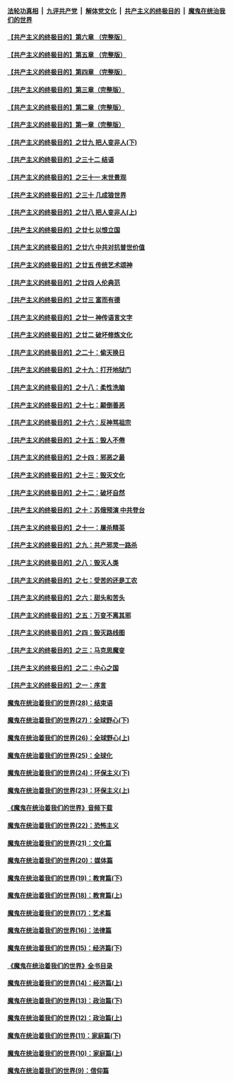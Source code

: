 ####  [法轮功真相](../../../../basic/blob/master/README.md?t=12160926) &nbsp;|&nbsp; [九评共产党](../../../../9ping.md/blob/master/README.md?t=12160926) &nbsp;|&nbsp; [解体党文化](../../../../jtdwh.md/blob/master/README.md?t=12160926)  &nbsp;|&nbsp; [共产主义的终极目的](../../../../gczydzjmd.md/blob/master/README.md?t=12160926) &nbsp;|&nbsp; [魔鬼在统治我们的世界](../../../../mgztzwmdsj.md/blob/master/README.md?t=12160926) 

#### [【共产主义的终极目的】第六章 （完整版）](../pages/nsc422/n11428913.md?t=12160926) 

#### [【共产主义的终极目的】第五章 （完整版）](../pages/nsc422/n11428912.md?t=12160926) 

#### [【共产主义的终极目的】第四章 （完整版）](../pages/nsc422/n11428907.md?t=12160926) 

#### [【共产主义的终极目的】第三章（完整版）](../pages/nsc422/n11428848.md?t=12160926) 

#### [【共产主义的终极目的】第二章（完整版）](../pages/nsc422/n11428831.md?t=12160926) 

#### [【共产主义的终极目的】第一章（完整版）](../pages/nsc422/n11417651.md?t=12160926) 

#### [【共产主义的终极目的】之廿九 把人变非人(下)](../pages/nsc422/n11344140.md?t=12160926) 

#### [【共产主义的终极目的】之三十二 结语](../pages/nsc422/n11360535.md?t=12160926) 

#### [【共产主义的终极目的】之三十一 末世景观](../pages/nsc422/n11351129.md?t=12160926) 

#### [【共产主义的终极目的】之三十 几成狼世界](../pages/nsc422/n11348280.md?t=12160926) 

#### [【共产主义的终极目的】之廿八 把人变非人(上)](../pages/nsc422/n11340492.md?t=12160926) 

#### [【共产主义的终极目的】之廿七 以恨立国](../pages/nsc422/n11336944.md?t=12160926) 

#### [【共产主义的终极目的】之廿六 中共对抗普世价值](../pages/nsc422/n11324785.md?t=12160926) 

#### [【共产主义的终极目的】之廿五 传统艺术颂神](../pages/nsc422/n11296396.md?t=12160926) 

#### [【共产主义的终极目的】之廿四 人伦典范](../pages/nsc422/n11296397.md?t=12160926) 

#### [【共产主义的终极目的】之廿三 富而有德](../pages/nsc422/n11283598.md?t=12160926) 

#### [【共产主义的终极目的】之廿一 神传语言文字](../pages/nsc422/n11263265.md?t=12160926) 

#### [【共产主义的终极目的】之廿二 破坏修炼文化](../pages/nsc422/n11245728.md?t=12160926) 

#### [【共产主义的终极目的】之二十：偷天换日](../pages/nsc422/n11238846.md?t=12160926) 

#### [【共产主义的终极目的】之十九：打开地狱门](../pages/nsc422/n11206376.md?t=12160926) 

#### [【共产主义的终极目的】之十八：柔性洗脑](../pages/nsc422/n11199994.md?t=12160926) 

#### [【共产主义的终极目的】之十七：颠倒善恶](../pages/nsc422/n11179782.md?t=12160926) 

#### [【共产主义的终极目的】之十六：反神骂祖宗](../pages/nsc422/n11166798.md?t=12160926) 

#### [【共产主义的终极目的】之十五：毁人不倦](../pages/nsc422/n11166792.md?t=12160926) 

#### [【共产主义的终极目的】之十四：邪恶之最](../pages/nsc422/n11150249.md?t=12160926) 

#### [【共产主义的终极目的】之十三：毁灭文化](../pages/nsc422/n11135227.md?t=12160926) 

#### [【共产主义的终极目的】之十二：破坏自然](../pages/nsc422/n11135214.md?t=12160926) 

#### [【共产主义的终极目的】之十：苏俄预演 中共登台](../pages/nsc422/n11118424.md?t=12160926) 

#### [【共产主义的终极目的】之十一：屠杀精英](../pages/nsc422/n11118442.md?t=12160926) 

#### [【共产主义的终极目的】之九：共产邪灵一路杀](../pages/nsc422/n11114139.md?t=12160926) 

#### [【共产主义的终极目的】之八：毁灭人类](../pages/nsc422/n11108503.md?t=12160926) 

#### [【共产主义的终极目的】之七：受苦的还是工农](../pages/nsc422/n11101809.md?t=12160926) 

#### [【共产主义的终极目的】之六：甜头和苦头](../pages/nsc422/n11096971.md?t=12160926) 

#### [【共产主义的终极目的】之五：万变不离其邪](../pages/nsc422/n11091285.md?t=12160926) 

#### [【共产主义的终极目的】之四：毁灭路线图](../pages/nsc422/n11086284.md?t=12160926) 

#### [【共产主义的终极目的】之三：马克思魔变](../pages/nsc422/n11061941.md?t=12160926) 

#### [【共产主义的终极目的】之二：中心之国](../pages/nsc422/n11047728.md?t=12160926) 

#### [【共产主义的终极目的】之一：序言](../pages/nsc422/n11086077.md?t=12160926) 

#### [魔鬼在统治着我们的世界(28)：结束语](../pages/nsc422/n10936246.md?t=12160926) 

#### [魔鬼在统治着我们的世界(27)：全球野心(下)](../pages/nsc422/n10928319.md?t=12160926) 

#### [魔鬼在统治着我们的世界(26)：全球野心(上)](../pages/nsc422/n10900318.md?t=12160926) 

#### [魔鬼在统治着我们的世界(25)：全球化](../pages/nsc422/n10788205.md?t=12160926) 

#### [魔鬼在统治着我们的世界(24)：环保主义(下)](../pages/nsc422/n10695307.md?t=12160926) 

#### [魔鬼在统治着我们的世界(23)：环保主义(上)](../pages/nsc422/n10688613.md?t=12160926) 

#### [《魔鬼在统治着我们的世界》音频下载](../pages/nsc422/n10635553.md?t=12160926) 

#### [魔鬼在统治着我们的世界(22)：恐怖主义](../pages/nsc422/n10614727.md?t=12160926) 

#### [魔鬼在统治着我们的世界(21)：文化篇](../pages/nsc422/n10597706.md?t=12160926) 

#### [魔鬼在统治着我们的世界(20)：媒体篇](../pages/nsc422/n10586579.md?t=12160926) 

#### [魔鬼在统治着我们的世界(19)：教育篇(下)](../pages/nsc422/n10564808.md?t=12160926) 

#### [魔鬼在统治着我们的世界(18)：教育篇(上)](../pages/nsc422/n10526970.md?t=12160926) 

#### [魔鬼在统治着我们的世界(17)：艺术篇](../pages/nsc422/n10499093.md?t=12160926) 

#### [魔鬼在统治着我们的世界(16)：法律篇](../pages/nsc422/n10485969.md?t=12160926) 

#### [魔鬼在统治着我们的世界(15)：经济篇(下)](../pages/nsc422/n10469975.md?t=12160926) 

#### [《魔鬼在统治着我们的世界》全书目录](../pages/nsc422/n10464261.md?t=12160926) 

#### [魔鬼在统治着我们的世界(14)：经济篇(上)](../pages/nsc422/n10457370.md?t=12160926) 

#### [魔鬼在统治着我们的世界(13)：政治篇(下)](../pages/nsc422/n10448270.md?t=12160926) 

#### [魔鬼在统治着我们的世界(12)：政治篇(上)](../pages/nsc422/n10444576.md?t=12160926) 

#### [魔鬼在统治着我们的世界(11)：家庭篇(下)](../pages/nsc422/n10440961.md?t=12160926) 

#### [魔鬼在统治着我们的世界(10)：家庭篇(上)](../pages/nsc422/n10435448.md?t=12160926) 

#### [魔鬼在统治着我们的世界(9)：信仰篇](../pages/nsc422/n10432159.md?t=12160926) 

